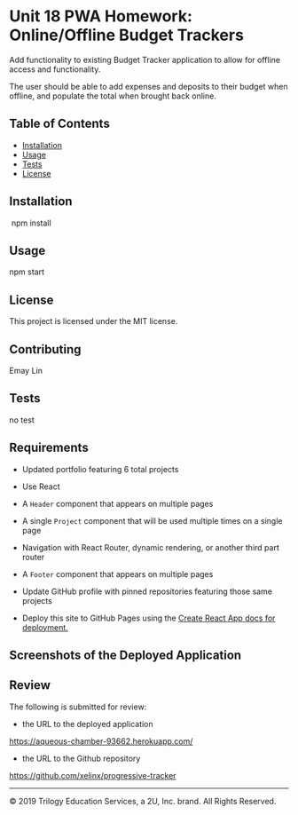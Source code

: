 # Unit 18 PWA Homework: Online/Offline Budget Trackers

Add functionality to existing Budget Tracker application to allow for offline access and functionality.

The user should be able to add expenses and deposits to their budget when offline, and populate the total when brought back online. 

## Table of Contents
  - [Installation](#installation)
  - [Usage](#usage)
  - [Tests](#tests)
  - [License](#license)

## Installation
  ​
npm install

## Usage
npm start

## License
This project is licensed under the MIT license.

## Contributing
Emay Lin

## Tests
no test

## Requirements

* Updated portfolio featuring 6 total projects

* Use React

* A `Header` component that appears on multiple pages

* A single `Project` component that will be used multiple times on a single page 

* Navigation with React Router, dynamic rendering, or another third part router

* A `Footer` component that appears on multiple pages

* Update GitHub profile with pinned repositories featuring those same projects

* Deploy this site to GitHub Pages using the [Create React App docs for deployment.](https://create-react-app.dev/docs/deployment/#github-pages)

## Screenshots of the Deployed Application 



## Review

The following is submitted for review:

* the URL to the deployed application

https://aqueous-chamber-93662.herokuapp.com/

* the URL to the Github repository

https://github.com/xelinx/progressive-tracker

- - -
© 2019 Trilogy Education Services, a 2U, Inc. brand. All Rights Reserved.
